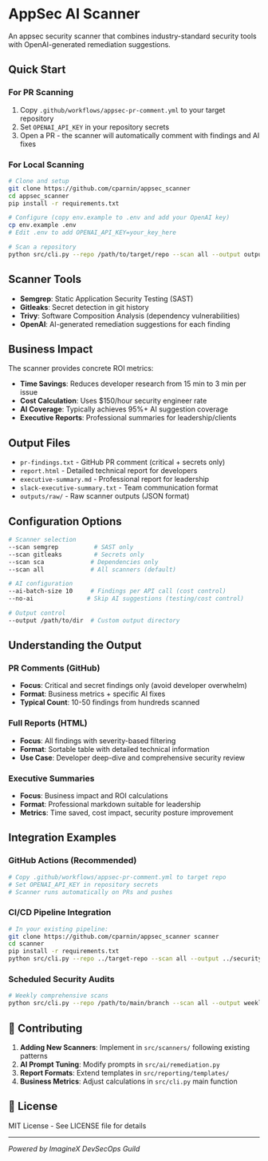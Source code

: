# AppSec AI Scanner

An appsec security scanner that combines industry-standard security tools with OpenAI-generated remediation suggestions.

## Quick Start

### For PR Scanning
1. Copy `.github/workflows/appsec-pr-comment.yml` to your target repository
2. Set `OPENAI_API_KEY` in your repository secrets
3. Open a PR - the scanner will automatically comment with findings and AI fixes

### For Local Scanning
```bash
# Clone and setup
git clone https://github.com/cparnin/appsec_scanner
cd appsec_scanner
pip install -r requirements.txt

# Configure (copy env.example to .env and add your OpenAI key)
cp env.example .env
# Edit .env to add OPENAI_API_KEY=your_key_here

# Scan a repository
python src/cli.py --repo /path/to/target/repo --scan all --output outputs
```

##  Scanner Tools

- **Semgrep**: Static Application Security Testing (SAST)
- **Gitleaks**: Secret detection in git history  
- **Trivy**: Software Composition Analysis (dependency vulnerabilities)
- **OpenAI**: AI-generated remediation suggestions for each finding

##  Business Impact

The scanner provides concrete ROI metrics:
- **Time Savings**: Reduces developer research from 15 min to 3 min per issue
- **Cost Calculation**: Uses $150/hour security engineer rate
- **AI Coverage**: Typically achieves 95%+ AI suggestion coverage
- **Executive Reports**: Professional summaries for leadership/clients

##  Output Files

- `pr-findings.txt` - GitHub PR comment (critical + secrets only)
- `report.html` - Detailed technical report for developers
- `executive-summary.md` - Professional report for leadership
- `slack-executive-summary.txt` - Team communication format
- `outputs/raw/` - Raw scanner outputs (JSON format)

##  Configuration Options

```bash
# Scanner selection
--scan semgrep          # SAST only
--scan gitleaks         # Secrets only  
--scan sca             # Dependencies only
--scan all             # All scanners (default)

# AI configuration
--ai-batch-size 10     # Findings per API call (cost control)
--no-ai               # Skip AI suggestions (testing/cost control)

# Output control
--output /path/to/dir  # Custom output directory
```

##  Understanding the Output

### PR Comments (GitHub)
- **Focus**: Critical and secret findings only (avoid developer overwhelm)
- **Format**: Business metrics + specific AI fixes
- **Typical Count**: 10-50 findings from hundreds scanned

### Full Reports (HTML)
- **Focus**: All findings with severity-based filtering
- **Format**: Sortable table with detailed technical information
- **Use Case**: Developer deep-dive and comprehensive security review

### Executive Summaries
- **Focus**: Business impact and ROI calculations
- **Format**: Professional markdown suitable for leadership
- **Metrics**: Time saved, cost impact, security posture improvement


##  Integration Examples

### GitHub Actions (Recommended)
```yaml
# Copy .github/workflows/appsec-pr-comment.yml to target repo
# Set OPENAI_API_KEY in repository secrets
# Scanner runs automatically on PRs and pushes
```

### CI/CD Pipeline Integration
```bash
# In your existing pipeline:
git clone https://github.com/cparnin/appsec_scanner scanner
cd scanner
pip install -r requirements.txt
python src/cli.py --repo ../target-repo --scan all --output ../security-reports
```

### Scheduled Security Audits
```bash
# Weekly comprehensive scans
python src/cli.py --repo /path/to/main/branch --scan all --output weekly-audit-$(date +%Y%m%d)
```

## 🤝 Contributing

1. **Adding New Scanners**: Implement in `src/scanners/` following existing patterns
2. **AI Prompt Tuning**: Modify prompts in `src/ai/remediation.py`  
3. **Report Formats**: Extend templates in `src/reporting/templates/`
4. **Business Metrics**: Adjust calculations in `src/cli.py` main function

## 📄 License

MIT License - See LICENSE file for details

---

*Powered by ImagineX DevSecOps Guild*
